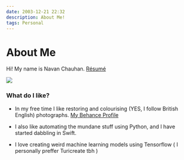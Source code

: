 ```yaml
---
date: 2003-12-21 22:32
description: About Me!
tags: Personal
---
```


# About Me

Hi! My name is Navan Chauhan. [Résumé]("./assets/résumé.pdf")


![](/images/me.jpeg)


### What do I like?

* In my free time I like restoring and colourising (YES, I follow British English) photographs. [My Behance Profile](https://www.behance.net/gallery/73508827/Restorations-and-Colourisation)

* I also like automating the mundane stuff using Python, and I have started dabbling in Swift.

* I love creating weird machine learning models using Tensorflow ( I personally preffer Turicreate tbh )
